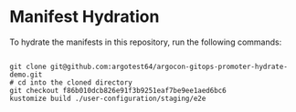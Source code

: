 
# Manifest Hydration

To hydrate the manifests in this repository, run the following commands:

```shell

git clone git@github.com:argotest64/argocon-gitops-promoter-hydrate-demo.git
# cd into the cloned directory
git checkout f86b010dcb826e91f3b9251eaf7be9ee1aed6bc6
kustomize build ./user-configuration/staging/e2e
```
